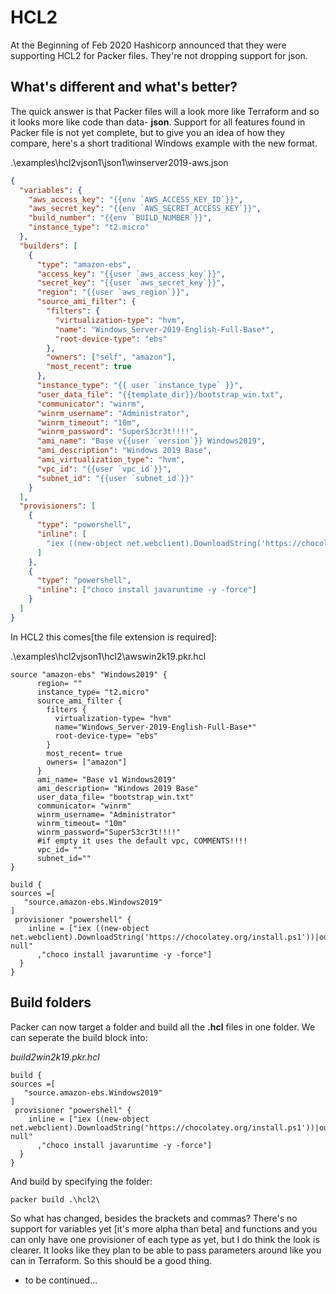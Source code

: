 # HCL2

At the Beginning of Feb 2020 Hashicorp announced that they were supporting HCL2 for Packer files. 
They're not dropping support for json.

## What's different and what's better?

The quick answer is that Packer files will a look more like Terraform and so it looks more like code than data- **json**.
Support for all features found in Packer file is not yet complete, but to give you an idea of how they compare, here's a short traditional Windows example with the new format.

.\examples\hcl2vjson1\json1\winserver2019-aws.json

```json
{
  "variables": {
    "aws_access_key": "{{env `AWS_ACCESS_KEY_ID`}}",
    "aws_secret_key": "{{env `AWS_SECRET_ACCESS_KEY`}}",
    "build_number": "{{env `BUILD_NUMBER`}}",
    "instance_type": "t2.micro"
  },
  "builders": [
    {
      "type": "amazon-ebs",
      "access_key": "{{user `aws_access_key`}}",
      "secret_key": "{{user `aws_secret_key`}}",
      "region": "{{user `aws_region`}}",
      "source_ami_filter": {
        "filters": {
          "virtualization-type": "hvm",
          "name": "Windows_Server-2019-English-Full-Base*",
          "root-device-type": "ebs"
        },
        "owners": ["self", "amazon"],
        "most_recent": true
      },
      "instance_type": "{{ user `instance_type` }}",
      "user_data_file": "{{template_dir}}/bootstrap_win.txt",
      "communicator": "winrm",
      "winrm_username": "Administrator",
      "winrm_timeout": "10m",
      "winrm_password": "SuperS3cr3t!!!!",
      "ami_name": "Base v{{user `version`}} Windows2019",
      "ami_description": "Windows 2019 Base",
      "ami_virtualization_type": "hvm",
      "vpc_id": "{{user `vpc_id`}}",
      "subnet_id": "{{user `subnet_id`}}"
    }
  ],
  "provisioners": [
    {
      "type": "powershell",
      "inline": [
        "iex ((new-object net.webclient).DownloadString('https://chocolatey.org/install.ps1'))|out-null"
      ]
    },
    {
      "type": "powershell",
      "inline": ["choco install javaruntime -y -force"]
    }
  ]
}
```

In HCL2 this comes[the file extension is required]:

.\examples\hcl2vjson1\hcl2\awswin2k19.pkr.hcl

```hcl
source "amazon-ebs" "Windows2019" {
      region= ""
      instance_type= "t2.micro"
      source_ami_filter {
        filters {
          virtualization-type= "hvm"
          name="Windows_Server-2019-English-Full-Base*"
          root-device-type= "ebs"
        }
        most_recent= true
        owners= ["amazon"]
      }
      ami_name= "Base v1 Windows2019"
      ami_description= "Windows 2019 Base"
      user_data_file= "bootstrap_win.txt"
      communicator= "winrm"
      winrm_username= "Administrator"
      winrm_timeout= "10m"
      winrm_password="SuperS3cr3t!!!!"
      #if empty it uses the default vpc, COMMENTS!!!!
      vpc_id= ""
      subnet_id=""
}

build {
sources =[
   "source.amazon-ebs.Windows2019"
]
 provisioner "powershell" {
    inline = ["iex ((new-object net.webclient).DownloadString('https://chocolatey.org/install.ps1'))|out-null"
      ,"choco install javaruntime -y -force"]
  }
}
```

## Build folders

Packer can now target a folder and build all the **.hcl** files in one folder.
We can seperate the build block into:

*build2win2k19.pkr.hcl*
```
build {
sources =[
   "source.amazon-ebs.Windows2019"
]
 provisioner "powershell" {
    inline = ["iex ((new-object net.webclient).DownloadString('https://chocolatey.org/install.ps1'))|out-null"
      ,"choco install javaruntime -y -force"]
  }
}
```

And build by specifying the folder:
```cli
packer build .\hcl2\
```

So what has changed, besides the brackets and commas?
There's no support for variables yet [it's more alpha than beta] and functions and you can only have one provisioner of each type as yet, but I do think the look is clearer.
It looks like they plan to be able to pass parameters around like you can in Terraform. So this should be a good thing.

- to be continued...
